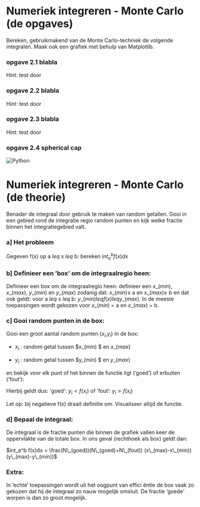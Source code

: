 # Numeriek integreren - Monte Carlo (de opgaves)

Bereken, gebruikmakend van de Monte Carlo-techniek de volgende integralen. 
Maak ook een grafiek met behulp van Matplotlib.

### opgave 2.1 blabla
Hint: test door

### opgave 2.2 blabla
Hint: test door

### opgave 2.3 blabla
Hint: test door

### opgave 2.4 spherical cap

![Python](SpericalCap.png)

# Numeriek integreren - Monte Carlo (de theorie)

Benader de integraal door gebruik te maken van random getallen. Gooi in een gebied rond de 
integratie regio random punten en kijk welke fractie binnen het integratiegebied valt.

### a] Het probleem
Gegeven f(x) op a $leq$ x $leq$ b: bereken $int_a^b f(x)dx$

### b] Definieer een ’box’ om de integraalregio heen:

Definieer een box om de integraalregio heen: definieer een 
$x\_(min)$, $x\_(max)$, $y\_(min)$ en $y\_(max)$ zodanig 
dat: $x\_(min) \leq$ a en $x\_(max) \geq$ b en dat ook geldt: 
voor a $leq$ x $leq$ b: $y\_(min) leq f(x) leq y\_(max)$. 
In de meeste toepassingen wordt gekozen voor $x\_(min)$ = a en $x\_(max)$ = b.

### c] Gooi random punten in de box:

Gooi een groot aantal random punten ($x_i$,$y_i$) in de box:

  * $x_i$ : random getal tussen $x\_(min) $ en $x\_(max)$ 

  * $y_i$ :	random getal tussen $y\_(min) $ en $y\_(max)$

en bekijk voor elk punt of het binnen de functie ligt (’goed’) of erbuiten (’fout’):

Hierbij geldt dus: 'goed': $y_i < f(x_i)$ of ’fout’: $y_i > f(x_i)$

Let op: bij negatieve f(x) draait definitie om. Visualiseer altijd de functie.

### d] Bepaal de integraal:

De integraal is de fractie punten die binnen de grafiek vallen keer de 
oppervlakte van de totale box. In ons geval (rechthoek als box) geldt dan:

$int_a^b f(x)dx = \frac(N\_(goed))(N\_(goed)+N\_(fout)) (x\_(max)-x\_(min)) (y\_(max)-y\_(min))$

### Extra:
In ’echte’ toepassingen wordt uit het oogpunt van effici ̈entie de box vaak zo gekozen dat hij de
integraal zo nauw mogelijk omsluit. De fractie ’goede’ worpen is dan zo groot mogelijk.
